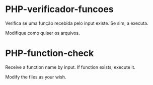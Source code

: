 # PHP-verificador-funcoes
Verifica se uma função recebida pelo input existe. Se sim, a executa.

Modifique como quiser os arquivos.

# PHP-function-check
Receive a function name by input. If function exists, execute it.

Modify the files as your wish.
